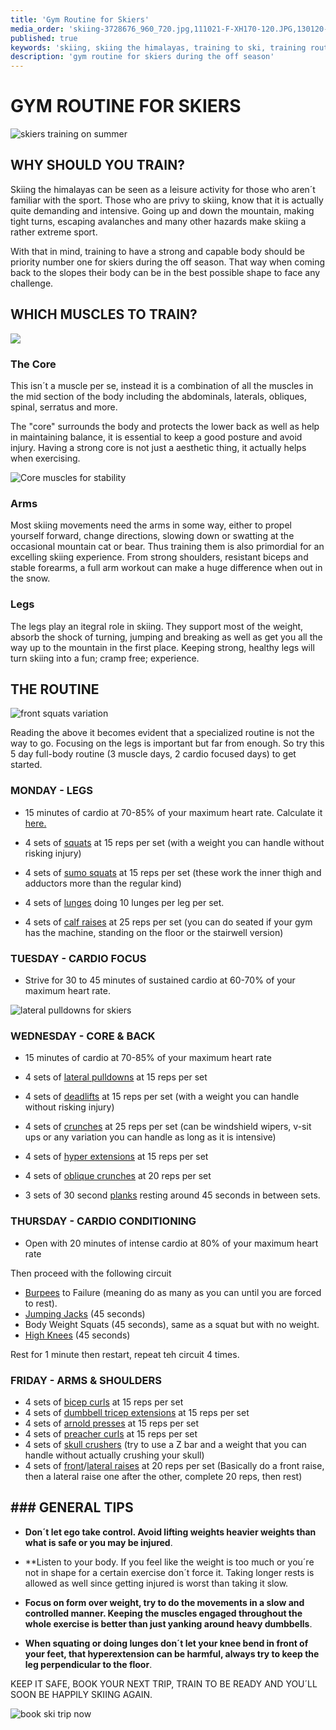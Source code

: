 ```yaml
---
title: 'Gym Routine for Skiers'
media_order: 'skiing-3728676_960_720.jpg,111021-F-XH170-120.JPG,130120-F-JW310-006.JPG,151102-F-PJ403-008.jpg,Crossfit_gym_cz.jpg,weightlifting-521470_1920.jpg'
published: true
keywords: 'skiing, skiing the himalayas, training to ski, training routine'
description: 'gym routine for skiers during the off season'
---
```


# GYM ROUTINE FOR SKIERS

![skiers training on summer](Crossfit_gym_cz.jpg?width=100%)

## WHY SHOULD YOU TRAIN?

Skiing the himalayas can be seen as a leisure activity for those who aren´t familiar with the sport. Those who are privy to skiing, know that it is actually quite demanding and intensive. Going up and down the mountain, making tight turns, escaping avalanches and many other hazards make skiing a rather extreme sport.

With that in mind, training to have a strong and capable body should be priority number one for skiers during the off season. That way when coming back to the slopes their body can be in the best possible shape to face any challenge.

## WHICH MUSCLES TO TRAIN?

![](130120-F-JW310-006.JPG?width=100%)

### The Core 

This isn´t a muscle per se, instead it is a combination of all the muscles in the mid section of the body including the abdominals, laterals, obliques, spinal, serratus and more. 

The "core" surrounds the body and protects the lower back as well as help in maintaining balance, it is essential to keep a good posture and avoid injury. Having a strong core is not just a aesthetic thing, it actually helps when exercising.

![Core muscles for stability](111021-F-XH170-120.JPG?width=100%)

### Arms

Most skiing movements need the arms in some way, either to propel yourself forward, change directions, slowing down or swatting at the occasional mountain cat or bear. Thus training them is also primordial for an excelling skiing experience. From strong shoulders, resistant biceps and stable forearms, a full arm workout can make a huge difference when out in the snow.

### Legs

The legs play an itegral role in skiing. They support most of the weight, absorb the shock of turning, jumping and breaking as well as get you all the way up to the mountain in the first place. Keeping strong, healthy legs will turn skiing into a fun; cramp free; experience.

## THE ROUTINE

![front squats variation](weightlifting-521470_1920.jpg?width=100%)

Reading the above it becomes evident that a specialized routine is not the way to go. Focusing on the legs is important but far from enough. So try this 5 day full-body routine (3 muscle days, 2 cardio focused days) to get started. 

### MONDAY - LEGS

* 15 minutes of cardio at 70-85% of your maximum heart rate. Calculate it <a href="https://www.exrx.net/Calculators/TargetHeartRate" target="_blank">here.</a>  

* 4 sets of <a href="https://www.youtube.com/watch?v=MVMNk0HiTMg" target="_blank">squats</a> at 15 reps per set (with a weight you can handle without risking injury)
* 4 sets of <a href="https://www.youtube.com/watch?v=9ZuXKqRbT9k" target="_blank">sumo squats</a> at 15 reps per set (these work the inner thigh and adductors more than the regular kind)
* 4 sets of <a href="https://youtu.be/D7KaRcUTQeE?t=38" target="_blank">lunges</a> doing 10 lunges per leg per set.
* 4 sets of <a href="https://www.youtube.com/watch?v=YMmgqO8Jo-k" target="_blank">calf raises</a>  at 25 reps per set (you can do seated if your gym has the machine, standing on the floor or the stairwell version)

### TUESDAY - CARDIO FOCUS

* Strive for 30 to 45 minutes of sustained cardio at 60-70% of your maximum heart rate.

![lateral pulldowns for skiers](151102-F-PJ403-008.jpg?width=100%)

### WEDNESDAY - CORE & BACK

* 15 minutes of cardio at 70-85% of your maximum heart rate

* 4 sets of <a href="https://www.youtube.com/watch?v=lueEJGjTuPQ" target="_blank">lateral pulldowns</a> at 15 reps per set
* 4 sets of <a href="https://www.youtube.com/watch?v=d5eGGZXb0Is" target="_blank">deadlifts</a> at 15 reps per set (with a weight you can handle without risking injury)
* 4 sets of <a href="https://www.youtube.com/watch?v=wrZaAT_IvV4" target="_blank">crunches</a> at 25 reps per set (can be windshield wipers, v-sit ups or any variation you can handle as long as it is intensive)
* 4 sets of <a href="https://www.youtube.com/watch?v=vx0jZBEmZcE" target="_blank">hyper extensions</a> at 15 reps per set
* 4 sets of <a href="https://www.youtube.com/watch?v=QxaKQG-gmPY" target="_blank">oblique crunches</a> at 20 reps per set
* 3 sets of 30 second <a href="https://www.youtube.com/watch?v=DHvSGdCIZyQ" target="_blank">planks</a> resting around 45 seconds in between sets.

### THURSDAY - CARDIO CONDITIONING

* Open with 20 minutes of intense cardio at 80% of your maximum heart rate

Then proceed with the following circuit

* <a href="https://www.youtube.com/watch?v=dZgVxmf6jkA" target="_blank">Burpees</a> to Failure (meaning do as many as you can until you are forced to rest).
* <a href="https://www.youtube.com/watch?v=iSSAk4XCsRA" target="_blank">Jumping Jacks</a> (45 seconds)
* Body Weight Squats (45 seconds), same as a squat but with no weight.
* <a href="https://www.youtube.com/watch?v=whHxoB-AFYQ" target="_blank">High Knees</a> (45 seconds)

Rest for 1 minute then restart, repeat teh circuit 4 times.

### FRIDAY - ARMS & SHOULDERS

* 4 sets of <a href="https://www.youtube.com/watch?v=ykJmrZ5v0Oo" target="_blank">bicep curls</a> at 15 reps per set
* 4 sets of <a href="https://www.youtube.com/watch?v=YbX7Wd8jQ-Q" target="_blank">dumbbell tricep extensions</a> at 15 reps per set
* 4 sets of <a href="https://www.youtube.com/watch?v=6Z15_WdXmVw" target="_blank">arnold presses</a> at 15 reps per set
* 4 sets of <a href="https://www.youtube.com/watch?v=fIWP-FRFNU0" target="_blank">preacher curls</a> at 15 reps per set
* 4 sets of <a href="https://youtu.be/9baX4-wEYx8?t=13" target="_blank">skull crushers</a> (try to use a Z bar and a weight that you can handle without actually crushing your skull)
* 4 sets of <a href="https://www.youtube.com/watch?v=-t7fuZ0KhDA" target="_blank">front</a>/<a href="https://www.youtube.com/watch?v=3VcKaXpzqRo" target="_blank">lateral raises</a> at 20 reps per set (Basically do a front raise, then a lateral raise one after the other, complete 20 reps, then rest)

## ### GENERAL TIPS

* **Don´t let ego take control. Avoid lifting weights heavier weights than what is safe or you may be injured**.

* **Listen to your body. If you feel like the weight is too much or you´re not in shape for a certain exercise don´t force it. Taking longer rests is allowed as well since getting injured is worst than taking it slow.

* **Focus on form over weight, try to do the movements in a slow and controlled manner. Keeping the muscles engaged throughout the whole exercise is better than just yanking around heavy dumbbells**.

* **When squating or doing lunges don´t let your knee bend in front of your feet, that hyperextension can be harmful, always try to keep the leg perpendicular to the floor**.

KEEP IT SAFE, BOOK YOUR NEXT TRIP, TRAIN TO BE READY AND YOU´LL SOON BE HAPPILY SKIING AGAIN.

![book ski trip now](skiing-3728676_960_720.jpg?width=100%)


